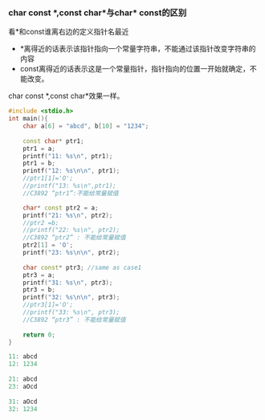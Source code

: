 ###  char const \*,const char\*与char\* const的区别

看\*和const谁离右边的定义指针名最近

- *离得近的话表示该指针指向一个常量字符串，不能通过该指针改变字符串的内容
- const离得近的话表示这是一个常量指针，指针指向的位置一开始就确定，不能改变。 

char const \*,const char\*效果一样。

```c++
#include <stdio.h>
int main(){
	char a[6] = "abcd", b[10] = "1234";
    
	const char* ptr1;
	ptr1 = a;
	printf("11: %s\n", ptr1);
	ptr1 = b;
	printf("12: %s\n\n", ptr1);
	//ptr1[1]='O';
	//printf("13: %s\n",ptr1);
	//C3892	“ptr1”:不能给常量赋值

	char* const ptr2 = a; 
	printf("21: %s\n", ptr2);
	//ptr2 =b;
	//printf("22: %s\n", ptr2); 
	//C3892	“ptr2” : 不能给常量赋值
	ptr2[1] = 'O'; 
	printf("23: %s\n\n", ptr2);
	
	char const* ptr3; //same as case1
	ptr3 = a;
	printf("31: %s\n", ptr3);
	ptr3 = b; 
	printf("32: %s\n\n", ptr3);
	//ptr3[1]='O'; 
	//printf("33: %s\n", ptr3);
	//C3892	“ptr3” : 不能给常量赋值
	
	return 0;
}
```

```c++
11: abcd
12: 1234
    
21: abcd
23: aOcd
    
31: aOcd
32: 1234
```


